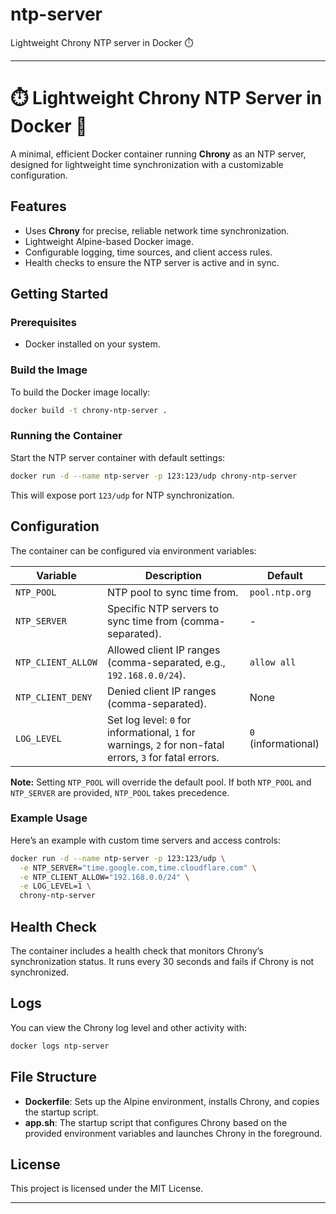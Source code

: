 # ntp-server
Lightweight Chrony NTP server in Docker ⏱️

---

# ⏱️ Lightweight Chrony NTP Server in Docker 🐳

A minimal, efficient Docker container running **Chrony** as an NTP server, designed for lightweight time synchronization with a customizable configuration.

## Features

- Uses **Chrony** for precise, reliable network time synchronization.
- Lightweight Alpine-based Docker image.
- Configurable logging, time sources, and client access rules.
- Health checks to ensure the NTP server is active and in sync.

## Getting Started

### Prerequisites

- Docker installed on your system.

### Build the Image

To build the Docker image locally:

```bash
docker build -t chrony-ntp-server .
```

### Running the Container

Start the NTP server container with default settings:

```bash
docker run -d --name ntp-server -p 123:123/udp chrony-ntp-server
```

This will expose port `123/udp` for NTP synchronization.

## Configuration

The container can be configured via environment variables:

| Variable           | Description                                                     | Default             |
|--------------------|-----------------------------------------------------------------|---------------------|
| `NTP_POOL`         | NTP pool to sync time from.                                     | `pool.ntp.org`      |
| `NTP_SERVER`       | Specific NTP servers to sync time from (comma-separated).       | -                   |
| `NTP_CLIENT_ALLOW` | Allowed client IP ranges (comma-separated, e.g., `192.168.0.0/24`). | `allow all`         |
| `NTP_CLIENT_DENY`  | Denied client IP ranges (comma-separated).                      | None                |
| `LOG_LEVEL`        | Set log level: `0` for informational, `1` for warnings, `2` for non-fatal errors, `3` for fatal errors. | `0` (informational) |

**Note:** Setting `NTP_POOL` will override the default pool. If both `NTP_POOL` and `NTP_SERVER` are provided, `NTP_POOL` takes precedence.

### Example Usage

Here’s an example with custom time servers and access controls:

```bash
docker run -d --name ntp-server -p 123:123/udp \
  -e NTP_SERVER="time.google.com,time.cloudflare.com" \
  -e NTP_CLIENT_ALLOW="192.168.0.0/24" \
  -e LOG_LEVEL=1 \
  chrony-ntp-server
```

## Health Check

The container includes a health check that monitors Chrony’s synchronization status. It runs every 30 seconds and fails if Chrony is not synchronized.

## Logs

You can view the Chrony log level and other activity with:

```bash
docker logs ntp-server
```

## File Structure

- **Dockerfile**: Sets up the Alpine environment, installs Chrony, and copies the startup script.
- **app.sh**: The startup script that configures Chrony based on the provided environment variables and launches Chrony in the foreground.

## License

This project is licensed under the MIT License.

---
